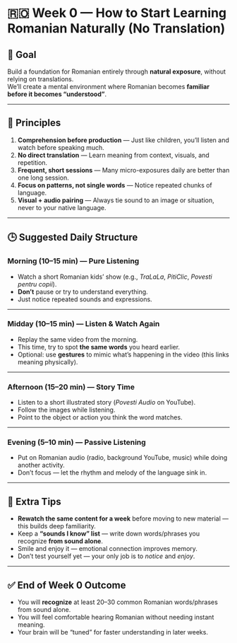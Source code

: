 # 🇷🇴 Week 0 — How to Start Learning Romanian Naturally (No Translation)

## 🎯 Goal
Build a foundation for Romanian entirely through **natural exposure**, without relying on translations.  
We’ll create a mental environment where Romanian becomes **familiar before it becomes “understood”**.

---

## 📌 Principles
1. **Comprehension before production** — Just like children, you’ll listen and watch before speaking much.
2. **No direct translation** — Learn meaning from context, visuals, and repetition.
3. **Frequent, short sessions** — Many micro-exposures daily are better than one long session.
4. **Focus on patterns, not single words** — Notice repeated chunks of language.
5. **Visual + audio pairing** — Always tie sound to an image or situation, never to your native language.

---

## 🕒 Suggested Daily Structure

### **Morning (10–15 min) — Pure Listening**
- Watch a short Romanian kids’ show (e.g., *TraLaLa*, *PitiClic*, *Povesti pentru copii*).
- **Don’t** pause or try to understand everything.
- Just notice repeated sounds and expressions.

---

### **Midday (10–15 min) — Listen & Watch Again**
- Replay the same video from the morning.
- This time, try to spot **the same words** you heard earlier.
- Optional: use **gestures** to mimic what’s happening in the video (this links meaning physically).

---

### **Afternoon (15–20 min) — Story Time**
- Listen to a short illustrated story (*Povesti Audio* on YouTube).
- Follow the images while listening.
- Point to the object or action you think the word matches.

---

### **Evening (5–10 min) — Passive Listening**
- Put on Romanian audio (radio, background YouTube, music) while doing another activity.
- Don’t focus — let the rhythm and melody of the language sink in.

---

## 🧠 Extra Tips
- **Rewatch the same content for a week** before moving to new material — this builds deep familiarity.
- Keep a **“sounds I know” list** — write down words/phrases you recognize **from sound alone**.
- Smile and enjoy it — emotional connection improves memory.
- Don’t test yourself yet — your only job is to *notice* and *enjoy*.

---

## ✅ End of Week 0 Outcome
- You will **recognize** at least 20–30 common Romanian words/phrases from sound alone.
- You will feel comfortable hearing Romanian without needing instant meaning.
- Your brain will be “tuned” for faster understanding in later weeks.
